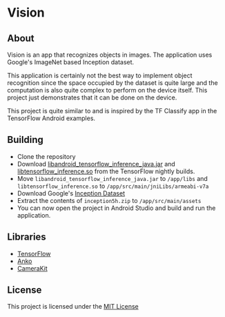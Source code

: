 # Vision

## About
Vision is an app that recognizes objects in images. The application uses Google's ImageNet based Inception dataset.

This application is certainly not the best way to implement object recognition since the space occupied by the dataset is quite large and the computation is also quite complex to perform on the device itself. This project just demonstrates that it can be done on the device.

This project is quite similar to and is inspired by the TF Classify app in the TensorFlow Android examples.

## Building
- Clone the repository
- Download [libandroid_tensorflow_inference_java.jar](http://ci.tensorflow.org/view/Nightly/job/nightly-android/lastSuccessfulBuild/artifact/out/libandroid_tensorflow_inference_java.jar) and [libtensorflow_inference.so](http://ci.tensorflow.org/view/Nightly/job/nightly-android/lastSuccessfulBuild/artifact/out/native/libtensorflow_inference.so/armeabi-v7a/libtensorflow_inference.so) from the TensorFlow nightly builds.
- Move `libandroid_tensorflow_inference_java.jar` to `/app/libs` and `libtensorflow_inference.so` to `/app/src/main/jniLibs/armeabi-v7a`
- Download Google's [Inception Dataset](https://storage.googleapis.com/download.tensorflow.org/models/inception5h.zip)
- Extract the contents of `inception5h.zip` to `/app/src/main/assets`
- You can now open the project in Android Studio and build and run the application.

## Libraries
- [TensorFlow](https://tensorflow.org)
- [Anko](https://github.com/Kotlin/anko)
- [CameraKit](https://github.com/gogopop/CameraKit-Android)

## License
This project is licensed under the [MIT License](https://github.com/MJ10/Vision/blob/master/LICENSE.md)
